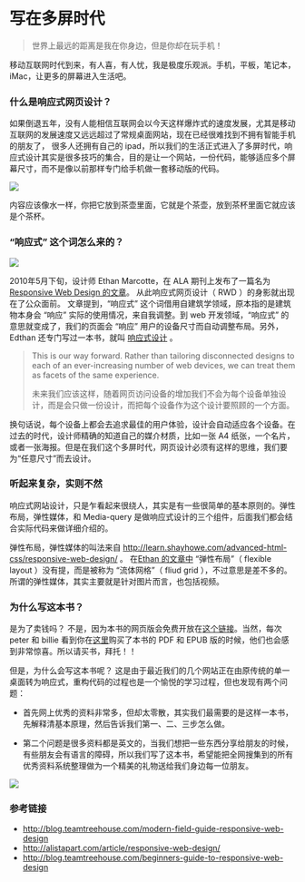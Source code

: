 
# 写在多屏时代

> 世界上最远的距离是我在你身边，但是你却在玩手机！

移动互联网时代到来，有人喜，有人忧，我是极度乐观派。手机，平板，笔记本，iMac，让更多的屏幕进入生活吧。

### 什么是响应式网页设计？

如果倒退五年，没有人能相信互联网会以今天这样爆炸式的速度发展，尤其是移动互联网的发展速度又远远超过了常规桌面网站，现在已经很难找到不拥有智能手机的朋友了，
很多人还拥有自己的 ipad，所以我们的生活正式进入了多屏时代，响应式设计其实是很多技巧的集合，目的是让一个网站，一份代码，能够适应多个屏幕尺寸，而不是像以前那样专门给手机做一套移动版的代码。

![](images/forward/res.png)

内容应该像水一样，你把它放到茶壶里面，它就是个茶壶，放到茶杯里面它就应该是个茶杯。

### “响应式” 这个词怎么来的？

![](images/forward/responsive-term.png)

2010年5月下旬，设计师 Ethan Marcotte，在 ALA 期刊上发布了一篇名为 [Responsive Web Design 的文章](http://alistapart.com/article/responsive-web-design/)。 从此响应式网页设计（ RWD ）的身影就出现在了公众面前。
文章提到，“响应式” 这个词借用自建筑学领域，原本指的是建筑物本身会 “响应” 实际的使用情况，来自我调整。到 web 开发领域，“响应式” 的意思就变成了，我们的页面会 “响应” 用户的设备尺寸而自动调整布局。另外，Edthan 还专门写过一本书，就叫 [响应式设计](http://abookapart.com/products/responsive-web-design) 。

>This is our way forward. Rather than tailoring disconnected designs to each of an ever-increasing number of web devices, we can treat them as facets of the same experience.
>
>未来我们应该这样，随着网页访问设备的增加我们不会为每个设备单独设计，而是会只做一份设计，而把每个设备作为这个设计要照顾的一个方面。


换句话说，每个设备上都会去追求最佳的用户体验，设计会自动适应各个设备。在过去的时代，设计师精确的知道自己的媒介材质，比如一张 A4 纸张，一个名片，或者一张海报。但是在我们这个多屏时代，网页设计必须有这样的思维，我们要为“任意尺寸”而去设计。


### 听起来复杂，实则不然

响应式网站设计，只是乍看起来很绕人，其实是有一些很简单的基本原则的。弹性布局，弹性媒体，和 Media-query 是做响应式设计的三个组件，后面我们都会结合实际代码来做详细介绍的。

弹性布局，弹性媒体的叫法来自 <http://learn.shayhowe.com/advanced-html-css/responsive-web-design/> 。
在[Ethan 的文章中](http://alistapart.com/article/responsive-web-design/) “弹性布局”（ flexible layout ）没有提，而是被称为 “流体网格”（ fliud grid ），不过意思是差不多的。所谓的弹性媒体，其实主要就是针对图片而言，也包括视频。

### 为什么写这本书？

是为了卖钱吗？ 不是，因为本书的网页版会免费开放在[这个链接]()。当然，每次 peter 和 billie 看到你在[这里]()购买了本书的 PDF 和 EPUB 版的时候，他们也会感到非常惊喜。所以请买书，拜托！！

但是，为什么会写这本书呢？ 这是由于最近我们的几个网站正在由原传统的单一桌面转为响应式，重构代码的过程也是一个愉悦的学习过程，但也发现有两个问题：

* 首先网上优秀的资料非常多，但却太零散，其实我们最需要的是这样一本书，先解释清基本原理，然后告诉我们第一、二、三步怎么做。

* 第二个问题是很多资料都是英文的，当我们想把一些东西分享给朋友的时候，有些朋友会有语言的障碍，所以我们写了这本书，希望能把全网搜集到的所有优秀资料系统整理做为一个精美的礼物送给我们身边每一位朋友。

![](images/forward/gift.jpg)

<!-- https://teamtreehouse.com/library/responsive-layouts/responsive-theory/what-is-responsive-web-design -->
<!-- 把上面视频中精彩的内容提炼出来，插入到本文 -->

### 参考链接

- <http://blog.teamtreehouse.com/modern-field-guide-responsive-web-design>
- <http://alistapart.com/article/responsive-web-design/>
- <http://blog.teamtreehouse.com/beginners-guide-to-responsive-web-design>
